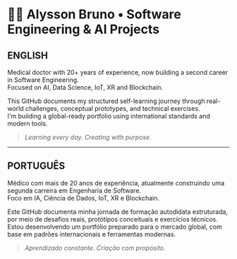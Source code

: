 # 👨‍💻 Alysson Bruno • Software Engineering & AI Projects

## ENGLISH

Medical doctor with 20+ years of experience, now building a second career in Software Engineering.  
Focused on AI, Data Science, IoT, XR and Blockchain.  

This GitHub documents my structured self-learning journey through real-world challenges, conceptual prototypes, and technical exercises.  
I'm building a global-ready portfolio using international standards and modern tools.

> *Learning every day. Creating with purpose.*

---

## PORTUGUÊS

Médico com mais de 20 anos de experiência, atualmente construindo uma segunda carreira em Engenharia de Software.  
Foco em IA, Ciência de Dados, IoT, XR e Blockchain.  

Este GitHub documenta minha jornada de formação autodidata estruturada, por meio de desafios reais, protótipos conceituais e exercícios técnicos.  
Estou desenvolvendo um portfólio preparado para o mercado global, com base em padrões internacionais e ferramentas modernas.

> *Aprendizado constante. Criação com propósito.*
